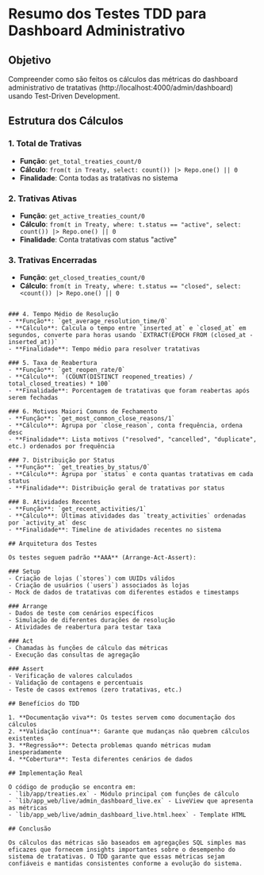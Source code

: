 # Resumo dos Testes TDD para Dashboard Administrativo

## Objetivo
Compreender como são feitos os cálculos das métricas do dashboard administrativo de tratativas (http://localhost:4000/admin/dashboard) usando Test-Driven Development.

## Estrutura dos Cálculos

### 1. Total de Trativas
- **Função**: `get_total_treaties_count/0`
- **Cálculo**: `from(t in Treaty, select: count()) |> Repo.one() || 0`
- **Finalidade**: Conta todas as tratativas no sistema

### 2. Trativas Ativas
- **Função**: `get_active_treaties_count/0`
- **Cálculo**: `from(t in Treaty, where: t.status == "active", select: count()) |> Repo.one() || 0`
- **Finalidade**: Conta tratativas com status "active"

### 3. Trativas Encerradas
- **Função**: `get_closed_treaties_count/0`
- **Cálculo**: `from(t in Treaty, where: t.status == "closed", select:<count()) |> Repo.one() || 0`
``` - **Finalidade**: Conta tratativas com status "closed"

### 4. Tempo Médio de Resolução
- **Função**: `get_average_resolution_time/0`
- **Cálculo**: Calcula o tempo entre `inserted_at` e `closed_at` em segundos, converte para horas usando `EXTRACT(EPOCH FROM (closed_at - inserted_at))`
- **Finalidade**: Tempo médio para resolver tratativas

### 5. Taxa de Reabertura
- **Função**: `get_reopen_rate/0`
- **Cálculo**: `(COUNT(DISTINCT reopened_treaties) / total_closed_treaties) * 100`
- **Finalidade**: Porcentagem de tratativas que foram reabertas após serem fechadas

### 6. Motivos Maiori Comuns de Fechamento
- **Função**: `get_most_common_close_reasons/1`
- **Cálculo**: Agrupa por `close_reason`, conta frequência, ordena desc
- **Finalidade**: Lista motivos ("resolved", "cancelled", "duplicate", etc.) ordenados por frequência

### 7. Distribuição por Status
- **Função**: `get_treaties_by_status/0`
- **Cálculo**: Agrupa por `status` e conta quantas tratativas em cada status
- **Finalidade**: Distribuição geral de tratativas por status

### 8. Atividades Recentes
- **Função**: `get_recent_activities/1`
- **Cálculo**: Últimas atividades das `treaty_activities` ordenadas por `activity_at` desc
- **Finalidade**: Timeline de atividades recentes no sistema

## Arquitetura dos Testes

Os testes seguem padrão **AAA** (Arrange-Act-Assert):

### Setup
- Criação de lojas (`stores`) com UUIDs válidos
- Criação de usuários (`users`) associados às lojas
- Mock de dados de tratativas com diferentes estados e timestamps

### Arrange
- Dados de teste com cenários específicos
- Simulação de diferentes durações de resolução
- Atividades de reabertura para testar taxa

### Act
- Chamadas às funções de cálculo das métricas
- Execução das consultas de agregação

### Assert  
- Verificação de valores calculados
- Validação de contagens e percentuais
- Teste de casos extremos (zero tratativas, etc.)

## Benefícios do TDD

1. **Documentação viva**: Os testes servem como documentação dos cálculos
2. **Validação contínua**: Garante que mudanças não quebrem cálculos existentes
3. **Regressão**: Detecta problemas quando métricas mudam inesperadamente
4. **Cobertura**: Testa diferentes cenários de dados

## Implementação Real

O código de produção se encontra em:
- `lib/app/treaties.ex` - Módulo principal com funções de cálculo
- `lib/app_web/live/admin_dashboard_live.ex` - LiveView que apresenta as métricas
- `lib/app_web/live/admin_dashboard_live.html.heex` - Template HTML

## Conclusão

Os cálculos das métricas são baseados em agregações SQL simples mas eficazes que fornecem insights importantes sobre o desempenho do sistema de tratativas. O TDD garante que essas métricas sejam confiáveis e mantidas consistentes conforme a evolução do sistema.
